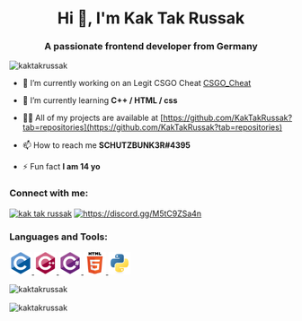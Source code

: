 <h1 align="center">Hi 👋, I'm Kak Tak Russak</h1>
<h3 align="center">A passionate frontend developer from Germany</h3>

<p align="left"> <img src="https://komarev.com/ghpvc/?username=kaktakrussak&label=Profile%20views&color=ff0000&style=flat" alt="kaktakrussak" /> </p>

- 🔭 I’m currently working on an Legit CSGO Cheat [CSGO_Cheat](https://github.com/KakTakRussak/CSGO_Cheat)

- 🌱 I’m currently learning **C++ / HTML / css**

- 👨‍💻 All of my projects are available at [https://github.com/KakTakRussak?tab=repositories](https://github.com/KakTakRussak?tab=repositories)

- 📫 How to reach me **SCHUTZBUNK3R#4395**

- ⚡ Fun fact **I am 14 yo**

<h3 align="left">Connect with me:</h3>
<p align="left">
<a href="https://stackoverflow.com/users/kak tak russak" target="blank"><img align="center" src="https://raw.githubusercontent.com/rahuldkjain/github-profile-readme-generator/master/src/images/icons/Social/stack-overflow.svg" alt="kak tak russak" height="30" width="40" /></a>
<a href="https://discord.gg/https://discord.gg/M5tC9ZSa4n" target="blank"><img align="center" src="https://raw.githubusercontent.com/rahuldkjain/github-profile-readme-generator/master/src/images/icons/Social/discord.svg" alt="https://discord.gg/M5tC9ZSa4n" height="30" width="40" /></a>
</p>

<h3 align="left">Languages and Tools:</h3>
<p align="left"> <a href="https://www.cprogramming.com/" target="_blank"> <img src="https://raw.githubusercontent.com/devicons/devicon/master/icons/c/c-original.svg" alt="c" width="40" height="40"/> </a> <a href="https://www.w3schools.com/cpp/" target="_blank"> <img src="https://raw.githubusercontent.com/devicons/devicon/master/icons/cplusplus/cplusplus-original.svg" alt="cplusplus" width="40" height="40"/> </a> <a href="https://www.w3schools.com/cs/" target="_blank"> <img src="https://raw.githubusercontent.com/devicons/devicon/master/icons/csharp/csharp-original.svg" alt="csharp" width="40" height="40"/> </a> <a href="https://www.w3.org/html/" target="_blank"> <img src="https://raw.githubusercontent.com/devicons/devicon/master/icons/html5/html5-original-wordmark.svg" alt="html5" width="40" height="40"/> </a> <a href="https://www.python.org" target="_blank"> <img src="https://raw.githubusercontent.com/devicons/devicon/master/icons/python/python-original.svg" alt="python" width="40" height="40"/> </a> </p>

<p><img align="center" src="https://github-readme-stats.vercel.app/api/top-langs?username=kaktakrussak&show_icons=true&theme=dracula&title_color=ff0000&text_color=ff0000&locale=en&layout=compact" alt="kaktakrussak" /></p>

<p><img align="center" src="https://github-readme-streak-stats.herokuapp.com/?user=kaktakrussak&theme=dark" alt="kaktakrussak" /></p>
